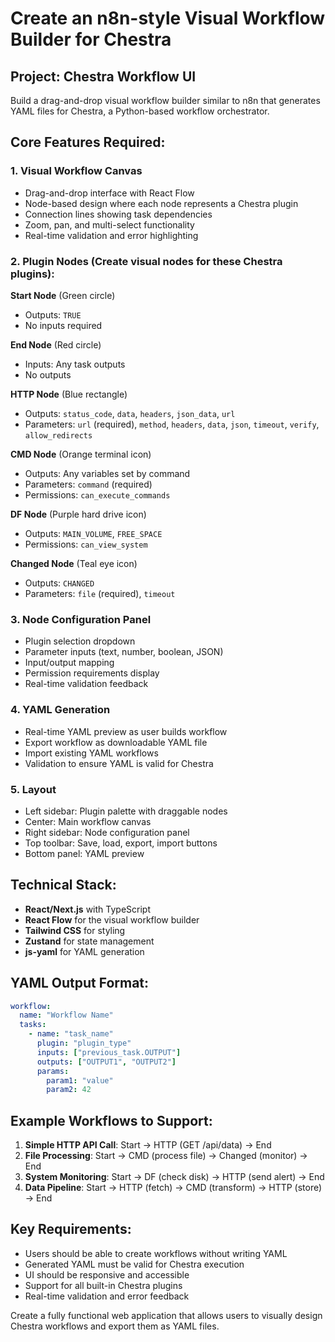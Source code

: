 # Create an n8n-style Visual Workflow Builder for Chestra

## Project: Chestra Workflow UI
Build a drag-and-drop visual workflow builder similar to n8n that generates YAML files for Chestra, a Python-based workflow orchestrator.

## Core Features Required:

### 1. **Visual Workflow Canvas**
- Drag-and-drop interface with React Flow
- Node-based design where each node represents a Chestra plugin
- Connection lines showing task dependencies
- Zoom, pan, and multi-select functionality
- Real-time validation and error highlighting

### 2. **Plugin Nodes** (Create visual nodes for these Chestra plugins):

**Start Node** (Green circle)
- Outputs: `TRUE`
- No inputs required

**End Node** (Red circle)  
- Inputs: Any task outputs
- No outputs

**HTTP Node** (Blue rectangle)
- Outputs: `status_code`, `data`, `headers`, `json_data`, `url`
- Parameters: `url` (required), `method`, `headers`, `data`, `json`, `timeout`, `verify`, `allow_redirects`

**CMD Node** (Orange terminal icon)
- Outputs: Any variables set by command
- Parameters: `command` (required)
- Permissions: `can_execute_commands`

**DF Node** (Purple hard drive icon)
- Outputs: `MAIN_VOLUME`, `FREE_SPACE`
- Permissions: `can_view_system`

**Changed Node** (Teal eye icon)
- Outputs: `CHANGED`
- Parameters: `file` (required), `timeout`

### 3. **Node Configuration Panel**
- Plugin selection dropdown
- Parameter inputs (text, number, boolean, JSON)
- Input/output mapping
- Permission requirements display
- Real-time validation feedback

### 4. **YAML Generation**
- Real-time YAML preview as user builds workflow
- Export workflow as downloadable YAML file
- Import existing YAML workflows
- Validation to ensure YAML is valid for Chestra

### 5. **Layout**
- Left sidebar: Plugin palette with draggable nodes
- Center: Main workflow canvas
- Right sidebar: Node configuration panel  
- Top toolbar: Save, load, export, import buttons
- Bottom panel: YAML preview

## Technical Stack:
- **React/Next.js** with TypeScript
- **React Flow** for the visual workflow builder
- **Tailwind CSS** for styling
- **Zustand** for state management
- **js-yaml** for YAML generation

## YAML Output Format:
```yaml
workflow:
  name: "Workflow Name"
  tasks:
    - name: "task_name"
      plugin: "plugin_type"
      inputs: ["previous_task.OUTPUT"]
      outputs: ["OUTPUT1", "OUTPUT2"]
      params:
        param1: "value"
        param2: 42
```

## Example Workflows to Support:
1. **Simple HTTP API Call**: Start → HTTP (GET /api/data) → End
2. **File Processing**: Start → CMD (process file) → Changed (monitor) → End  
3. **System Monitoring**: Start → DF (check disk) → HTTP (send alert) → End
4. **Data Pipeline**: Start → HTTP (fetch) → CMD (transform) → HTTP (store) → End

## Key Requirements:
- Users should be able to create workflows without writing YAML
- Generated YAML must be valid for Chestra execution
- UI should be responsive and accessible
- Support for all built-in Chestra plugins
- Real-time validation and error feedback

Create a fully functional web application that allows users to visually design Chestra workflows and export them as YAML files. 